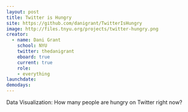 ```yaml
---
layout: post
title: Twitter is Hungry
site: https://github.com/danigrant/TwitterIsHungry
image: http://files.tnyu.org/projects/twitter-hungry.png
creator: 
  - name: Dani Grant
    school: NYU
    twitter: thedanigrant
    eboard: true
    current: true
    role:
    - everything
launchdate:
demodays:
---
```

Data Visualization: How many people are hungry on Twitter right now?